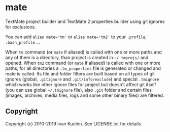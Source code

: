 # mate

TextMate project builder and TextMate 2 properties builder using git ignores for exclusions.

You can add `alias mate='tm'` or `alias mate='tm2'` to your `.profile`, `.bash_profile` …

When `tm` command (or `mate` if aliased) is called with one or more paths and any of them is a directory, than project is created in `~/.tmprojs/` and opened. When `tm2` command (or `mate` if aliased) is called with one or more paths, for all directories a `.tm_properties` file is generated or changed and mate is called. Its file and folder filters are built based on all types of git ignores (global, `.gitignore` and `.git/info/exclude`) and special `.tmignore` which works like other ignore files for project but doesn't affect git itself (you can use global `~/.tmignore` file), also `.git` folder and certain files (images, archives, media files, logs and some other binary files) are filtered.

## Copyright

Copyright (c) 2010-2019 Ivan Kuchin. See LICENSE.txt for details.
